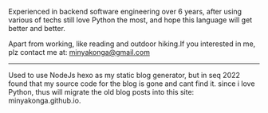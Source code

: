 Experienced in backend software engineering over 6 years, after using various of techs still love Python the most, and hope this language will get better and better.  

Apart from working, like reading and outdoor hiking.If you interested in me, plz contact me at: minyakonga@gmail.com

***
Used to use NodeJs hexo as my static blog generator, but in seq 2022 found that my source code for the blog is gone and cant find it. since i love Python, thus will migrate the old blog posts into this site: minyakonga.github.io.

